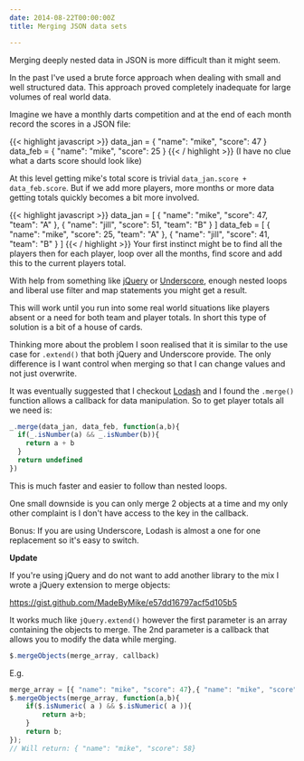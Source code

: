 ```yaml
---
date: 2014-08-22T00:00:00Z
title: Merging JSON data sets

---
```


Merging deeply nested data in JSON is more difficult than it might seem.

In the past I've used a brute force approach when dealing with small and well structured data. This approach proved completely inadequate for large volumes of real world data.

Imagine we have a monthly darts competition and at the end of each month record the scores in a JSON file:

{{< highlight javascript >}}
data_jan = { "name": "mike", "score": 47 }
data_feb = { "name": "mike", "score": 25 }
{{< / highlight >}}
(I have no clue what a darts score should look like)

At this level getting mike's total score is trivial `data_jan.score +  data_feb.score`. But if we add more players, more months or more data getting totals quickly becomes a bit more involved.

{{< highlight javascript >}}
data_jan = [
  { "name": "mike", "score": 47, "team": "A" },
  { "name": "jill", "score": 51, "team": "B" }
]
data_feb = [
  { "name": "mike", "score": 25, "team": "A" },
  { "name": "jill", "score": 41, "team": "B" }
]
{{< / highlight >}}
Your first instinct might be to find all the players then for each player, loop over all the months, find score and add this to the current players total.

With help from something like [jQuery](http://jquery.com/) or [Underscore](http://underscorejs.org/), enough nested loops and liberal use filter and map statements you might get a result.

This will work until you run into some real world situations like players absent or a need for both team and player totals. In short this type of solution is a bit of a house of cards.

Thinking more about the problem I soon realised that it is similar to the use case for `.extend()` that both jQuery and Underscore provide. The only difference is I want control when merging so that I can change values and not just overwrite.

It was eventually suggested that I checkout [Lodash](http://lodash.com/) and I found the `.merge()` function allows a callback for data manipulation. So to get player totals all we need is:

```javascript
_.merge(data_jan, data_feb, function(a,b){
  if(_.isNumber(a) && _.isNumber(b)){
  	return a + b
  }
  return undefined
})
```

This is much faster and easier to follow than nested loops.

One small downside is you can only merge 2 objects at a time and my only other complaint is I don't have access to the key in the callback.

Bonus: If you are using Underscore, Lodash is almost a one for one replacement so it's easy to switch.

**Update**

If you're using jQuery and do not want to add another library to the mix I wrote a jQuery extension to merge objects:

https://gist.github.com/MadeByMike/e57dd16797acf5d105b5

It works much like `jQuery.extend()` however the first parameter is an array containing the objects to merge. The 2nd parameter is a callback that allows you to modify the data while merging.

```javascript
$.mergeObjects(merge_array, callback)
```

E.g.

```javascript
merge_array = [{ "name": "mike", "score": 47},{ "name": "mike", "score": 11}];
$.mergeObjects(merge_array, function(a,b){
	if($.isNumeric( a ) && $.isNumeric( a )){
    	return a+b;
    }
    return b;
});
// Will return: { "name": "mike", "score": 58}
```
